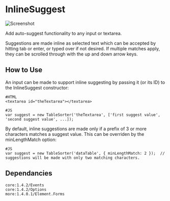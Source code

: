 InlineSuggest
===========

![Screenshot](http://www.jpl-consulting.com/projects/MooTools/TableSorter/ScreenShots/InlineSuggest0.gif)

Add auto-suggest functionality to any input or textarea.

Suggestions are made inline as selected text which can be accepted by hitting tab or enter, or typed over if not desired.  If multiple matches apply, they can be scrolled through with the up and down arrow keys.

How to Use
----------

An input can be made to support inline suggesting by passing it (or its ID) to the InlineSuggest constructor:

	#HTML
	<textarea id="theTextarea"></textarea>

	#JS
	var suggest = new TableSorter('theTextarea', ['first suggest value', 'second suggest value', ...]);

By default, inline suggestions are made only if a prefix of 3 or more characters matches a suggest value.  This can be overriden by the minLengthMatch option:

	#JS
	var suggest = new TableSorter('dataTable', { minLengthMatch: 2 });  // suggestions will be made with only two matching characters.
	

Dependancies
------------
	core:1.4.2/Events
	core:1.4.2/Options
	more:1.4.0.1/Element.Forms